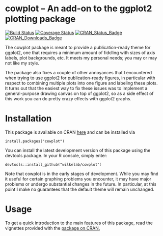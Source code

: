 cowplot – An add-on to the ggplot2 plotting package
====================================================

[![Build Status](https://travis-ci.org/clauswilke/cowplot.svg?branch=master)](https://travis-ci.org/clauswilke/cowplot)
[![Coverage Status](https://img.shields.io/codecov/c/github/clauswilke/cowplot/master.svg)](https://codecov.io/github/clauswilke/cowplot?branch=master)
[![CRAN\_Status\_Badge](http://www.r-pkg.org/badges/version/cowplot)](https://CRAN.R-project.org/package=cowplot)
[![CRAN\_Downloads\_Badge](http://cranlogs.r-pkg.org/badges/grand-total/cowplot?color=brightgreen)](http://cranlogs.r-pkg.org/downloads/total/last-month/cowplot)

The cowplot package is meant to provide a publication-ready theme for ggplot2, one that requires a minimum amount of fiddling with sizes of axis labels, plot backgrounds, etc. It meets my personal needs; you may or may not like my style.

The package also fixes a couple of other annoyances that I encountered when trying to use ggplot2 for publication-ready figures, in particular with respect to combining multiple plots into one figure and labeling these plots. It turns out that the easiest way to fix these issues was to implement a general-purpose drawing canvas on top of ggplot2, so as a side effect of this work you can do pretty crazy effects with ggplot2 graphs.

# Installation

This package is available on CRAN [here](https://cran.r-project.org/package=cowplot) and can be installed via

    install.packages("cowplot")

You can install the latest development version of this package using the devtools package. In your R console, simply enter:

    devtools::install_github("wilkelab/cowplot")

Note that cowplot is in the early stages of development. While you may find it useful for certain graphing problems you encounter, it may have major problems or undergo substantial changes in the future. In particular, at this point I make no guarantees that the default theme will remain unchanged.

# Usage

To get a quick introduction to the main features of this package, read the vignettes provided with the [package on CRAN.](https://cran.r-project.org/package=cowplot)

